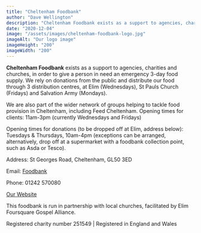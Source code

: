 ```yaml
---
title: "Cheltenham Foodbank"
author: "Dave Wellington"
description: "Cheltenham Foodbank exists as a support to agencies, charities and churches, in order to give a person in need an emergency 3-day food supply"
date: "2020-12-04"
image: "/assets/images/cheltenham-foodbank-logo.jpg"
imageAlt: "Our logo image"
imageHeight: "200"
imageWidth: "200"
---
```


**Cheltenham Foodbank** exists as a support to agencies, charities and churches, in order to give a person in need an emergency 3-day food supply. We rely on donations from the public and distribute our food through 3 distribution centres, at Elim (Wednesdays), St Pauls Church (Fridays) and Salvation Army (Mondays).

We are also part of the wider network of groups helping to tackle food provision in Cheltenham, including Feed Cheltenham.
Opening times for clients: 11am-3pm (currently Wednesdays and Fridays)

Opening times for donations (to be dropped off at Elim, address below): Tuesdays & Thursdays, 10am-4pm (exceptions can be arranged, alternatively, drop off at a supermarket with a foodbank collection point, such as Asda or Tesco).

Address: St Georges Road, Cheltenham, GL50 3ED

Email: [Foodbank](emailto:foodbank@cheltenhamelim.org)  

Phone: 01242 570080

[Our Website](https://cheltenham.foodbank.org.uk/)

This foodbank is run in partnership with local churches, facilitated by Elim Foursquare Gospel Alliance. 

Registered charity number 251549 | Registered in England and Wales